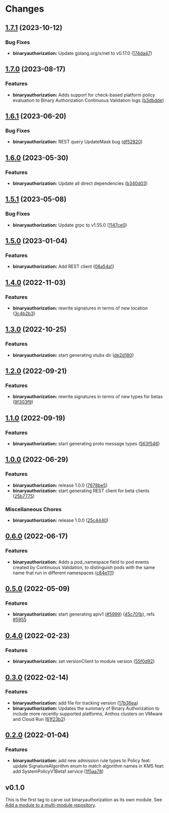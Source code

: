 # Changes


## [1.7.1](https://github.com/googleapis/google-cloud-go/compare/binaryauthorization/v1.7.0...binaryauthorization/v1.7.1) (2023-10-12)


### Bug Fixes

* **binaryauthorization:** Update golang.org/x/net to v0.17.0 ([174da47](https://github.com/googleapis/google-cloud-go/commit/174da47254fefb12921bbfc65b7829a453af6f5d))

## [1.7.0](https://github.com/googleapis/google-cloud-go/compare/binaryauthorization/v1.6.1...binaryauthorization/v1.7.0) (2023-08-17)


### Features

* **binaryauthorization:** Adds support for check-based platform policy evaluation to Binary Authorization Continuous Validation logs ([b3dbdde](https://github.com/googleapis/google-cloud-go/commit/b3dbdde48ddfa215c3c3bb110e0051fd8158f451))

## [1.6.1](https://github.com/googleapis/google-cloud-go/compare/binaryauthorization/v1.6.0...binaryauthorization/v1.6.1) (2023-06-20)


### Bug Fixes

* **binaryauthorization:** REST query UpdateMask bug ([df52820](https://github.com/googleapis/google-cloud-go/commit/df52820b0e7721954809a8aa8700b93c5662dc9b))

## [1.6.0](https://github.com/googleapis/google-cloud-go/compare/binaryauthorization/v1.5.1...binaryauthorization/v1.6.0) (2023-05-30)


### Features

* **binaryauthorization:** Update all direct dependencies ([b340d03](https://github.com/googleapis/google-cloud-go/commit/b340d030f2b52a4ce48846ce63984b28583abde6))

## [1.5.1](https://github.com/googleapis/google-cloud-go/compare/binaryauthorization/v1.5.0...binaryauthorization/v1.5.1) (2023-05-08)


### Bug Fixes

* **binaryauthorization:** Update grpc to v1.55.0 ([1147ce0](https://github.com/googleapis/google-cloud-go/commit/1147ce02a990276ca4f8ab7a1ab65c14da4450ef))

## [1.5.0](https://github.com/googleapis/google-cloud-go/compare/binaryauthorization/v1.4.0...binaryauthorization/v1.5.0) (2023-01-04)


### Features

* **binaryauthorization:** Add REST client ([06a54a1](https://github.com/googleapis/google-cloud-go/commit/06a54a16a5866cce966547c51e203b9e09a25bc0))

## [1.4.0](https://github.com/googleapis/google-cloud-go/compare/binaryauthorization/v1.3.0...binaryauthorization/v1.4.0) (2022-11-03)


### Features

* **binaryauthorization:** rewrite signatures in terms of new location ([3c4b2b3](https://github.com/googleapis/google-cloud-go/commit/3c4b2b34565795537aac1661e6af2442437e34ad))

## [1.3.0](https://github.com/googleapis/google-cloud-go/compare/binaryauthorization/v1.2.0...binaryauthorization/v1.3.0) (2022-10-25)


### Features

* **binaryauthorization:** start generating stubs dir ([de2d180](https://github.com/googleapis/google-cloud-go/commit/de2d18066dc613b72f6f8db93ca60146dabcfdcc))

## [1.2.0](https://github.com/googleapis/google-cloud-go/compare/binaryauthorization/v1.1.0...binaryauthorization/v1.2.0) (2022-09-21)


### Features

* **binaryauthorization:** rewrite signatures in terms of new types for betas ([9f303f9](https://github.com/googleapis/google-cloud-go/commit/9f303f9efc2e919a9a6bd828f3cdb1fcb3b8b390))

## [1.1.0](https://github.com/googleapis/google-cloud-go/compare/binaryauthorization/v1.0.0...binaryauthorization/v1.1.0) (2022-09-19)


### Features

* **binaryauthorization:** start generating proto message types ([563f546](https://github.com/googleapis/google-cloud-go/commit/563f546262e68102644db64134d1071fc8caa383))

## [1.0.0](https://github.com/googleapis/google-cloud-go/compare/binaryauthorization/v0.6.0...binaryauthorization/v1.0.0) (2022-06-29)


### Features

* **binaryauthorization:** release 1.0.0 ([7678be5](https://github.com/googleapis/google-cloud-go/commit/7678be543d9130dcd8fc4147608a10b70faef44e))
* **binaryauthorization:** start generating REST client for beta clients ([25b7775](https://github.com/googleapis/google-cloud-go/commit/25b77757c1e6f372e03bf99ab7461264bba48d26))


### Miscellaneous Chores

* **binaryauthorization:** release 1.0.0 ([25c4440](https://github.com/googleapis/google-cloud-go/commit/25c4440e83a5c506b84f1063a0a3025a5876bbb0))

## [0.6.0](https://github.com/googleapis/google-cloud-go/compare/binaryauthorization/v0.5.0...binaryauthorization/v0.6.0) (2022-06-17)


### Features

* **binaryauthorization:** Adds a pod_namespace field to pod events created by Continuous Validation, to distinguish pods with the same name that run in different namespaces ([c84e111](https://github.com/googleapis/google-cloud-go/commit/c84e111db5d3f57f4e8fbb5dfff0219d052435a0))

## [0.5.0](https://github.com/googleapis/google-cloud-go/compare/binaryauthorization/v0.4.0...binaryauthorization/v0.5.0) (2022-05-09)


### Features

* **binaryauthorization:** start generating apiv1 ([#5999](https://github.com/googleapis/google-cloud-go/issues/5999)) ([45c701b](https://github.com/googleapis/google-cloud-go/commit/45c701bbc1f83891c7606b644cc0b8ca1a768956)), refs [#5955](https://github.com/googleapis/google-cloud-go/issues/5955)

## [0.4.0](https://github.com/googleapis/google-cloud-go/compare/binaryauthorization/v0.3.0...binaryauthorization/v0.4.0) (2022-02-23)


### Features

* **binaryauthorization:** set versionClient to module version ([55f0d92](https://github.com/googleapis/google-cloud-go/commit/55f0d92bf112f14b024b4ab0076c9875a17423c9))

## [0.3.0](https://github.com/googleapis/google-cloud-go/compare/binaryauthorization/v0.2.0...binaryauthorization/v0.3.0) (2022-02-14)


### Features

* **binaryauthorization:** add file for tracking version ([17b36ea](https://github.com/googleapis/google-cloud-go/commit/17b36ead42a96b1a01105122074e65164357519e))
* **binaryauthorization:** Updates the summary of Binary Authorization to include more recently supported platforms, Anthos clusters on VMware and Cloud Run ([61f23b2](https://github.com/googleapis/google-cloud-go/commit/61f23b2167dbe9e3e031db12ccf46b7eac639fa3))

## [0.2.0](https://www.github.com/googleapis/google-cloud-go/compare/binaryauthorization/v0.1.0...binaryauthorization/v0.2.0) (2022-01-04)


### Features

* **binaryauthorization:** add new admission rule types to Policy feat: update SignatureAlgorithm enum to match algorithm names in KMS feat: add SystemPolicyV1Beta1 service ([1f5aa78](https://www.github.com/googleapis/google-cloud-go/commit/1f5aa78a4d6633871651c89a6d9c48e3409fecc5))

## v0.1.0

This is the first tag to carve out binaryauthorization as its own module. See
[Add a module to a multi-module repository](https://github.com/golang/go/wiki/Modules#is-it-possible-to-add-a-module-to-a-multi-module-repository).
